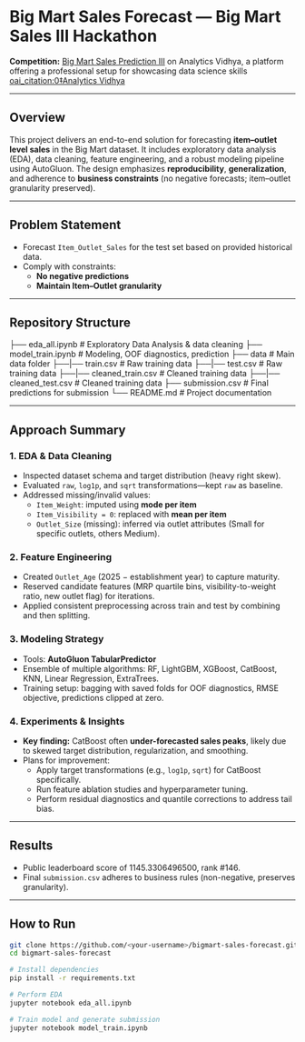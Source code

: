 # Big Mart Sales Forecast — Big Mart Sales III Hackathon

**Competition:** [Big Mart Sales Prediction III](https://www.analyticsvidhya.com/datahack/contest/practice-problem-big-mart-sales-iii/) on Analytics Vidhya, a platform offering a professional setup for showcasing data science skills  [oai_citation:0‡Analytics Vidhya](https://www.analyticsvidhya.com/datahack/contest/practice-problem-big-mart-sales-iii?utm_source=chatgpt.com)

---

##  Overview

This project delivers an end-to-end solution for forecasting **item–outlet level sales** in the Big Mart dataset. It includes exploratory data analysis (EDA), data cleaning, feature engineering, and a robust modeling pipeline using AutoGluon. The design emphasizes **reproducibility**, **generalization**, and adherence to **business constraints** (no negative forecasts; item–outlet granularity preserved).

---

##  Problem Statement

- Forecast `Item_Outlet_Sales` for the test set based on provided historical data.
- Comply with constraints:
  - **No negative predictions**
  - **Maintain Item–Outlet granularity**

---

##  Repository Structure
├── eda_all.ipynb           # Exploratory Data Analysis & data cleaning
├── model_train.ipynb       # Modeling, OOF diagnostics, prediction
├── data                    # Main data folder
├──|── train.csv            # Raw training data
├──|── test.csv             # Raw training data
├──|── cleaned_train.csv     # Cleaned training data
├──|── cleaned_test.csv     # Cleaned training data
├── submission.csv          # Final predictions for submission
└── README.md               # Project documentation

---

##  Approach Summary

### 1. EDA & Data Cleaning
- Inspected dataset schema and target distribution (heavy right skew).
- Evaluated `raw`, `log1p`, and `sqrt` transformations—kept `raw` as baseline.
- Addressed missing/invalid values:
  - `Item_Weight`: imputed using **mode per item**
  - `Item_Visibility = 0`: replaced with **mean per item**
  - `Outlet_Size` (missing): inferred via outlet attributes (Small for specific outlets, others Medium).

### 2. Feature Engineering
- Created `Outlet_Age` (2025 − establishment year) to capture maturity.
- Reserved candidate features (MRP quartile bins, visibility-to-weight ratio, new outlet flag) for iterations.
- Applied consistent preprocessing across train and test by combining and then splitting.

### 3. Modeling Strategy
- Tools: **AutoGluon TabularPredictor**
- Ensemble of multiple algorithms: RF, LightGBM, XGBoost, CatBoost, KNN, Linear Regression, ExtraTrees.
- Training setup: bagging with saved folds for OOF diagnostics, RMSE objective, predictions clipped at zero.

### 4. Experiments & Insights
- **Key finding:** CatBoost often **under-forecasted sales peaks**, likely due to skewed target distribution, regularization, and smoothing.
- Plans for improvement:
  - Apply target transformations (e.g., `log1p`, `sqrt`) for CatBoost specifically.
  - Run feature ablation studies and hyperparameter tuning.
  - Perform residual diagnostics and quantile corrections to address tail bias.

---

##  Results

- Public leaderboard score of 1145.3306496500, rank #146.
- Final `submission.csv` adheres to business rules (non-negative, preserves granularity).

---

##  How to Run

```bash
git clone https://github.com/<your-username>/bigmart-sales-forecast.git
cd bigmart-sales-forecast

# Install dependencies
pip install -r requirements.txt

# Perform EDA
jupyter notebook eda_all.ipynb

# Train model and generate submission
jupyter notebook model_train.ipynb
